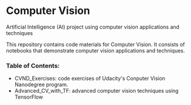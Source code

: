 # Computer Vision

Artificial Intelligence (AI) project using computer vision applications and techniques

This repository contains code materials for Computer Vision. It consists of notebooks that demonstrate computer vision applications and techniques.

### Table of Contents:
- CVND_Exercises: code exercises of Udacity's Conputer Vision Nanodegree program.
- Advanced_CV_with_TF: advanced computer vision techniques using TensorFlow
